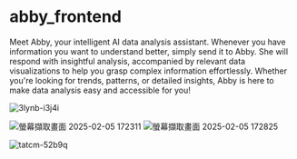 # abby_frontend
  Meet Abby, your intelligent AI data analysis assistant. Whenever you have information you want to understand better, simply send it to Abby. She will respond with insightful analysis, accompanied by relevant data visualizations to help you grasp complex information effortlessly. Whether you're looking for trends, patterns, or detailed insights, Abby is here to make data analysis easy and accessible for you!

![3lynb-i3j4i](https://github.com/user-attachments/assets/a5c5960c-27fa-410d-b905-2bbbc20f7220)

![螢幕擷取畫面 2025-02-05 172311](https://github.com/user-attachments/assets/93e22a04-2a9a-448e-9873-6d057720b6ef)
![螢幕擷取畫面 2025-02-05 172825](https://github.com/user-attachments/assets/46b0b00e-47d8-4c7f-8e6f-6eb79c54b4a7)


![tatcm-52b9q](https://github.com/user-attachments/assets/f7c97dc0-fcdd-4ef0-b8c9-0bd3976d0447)
